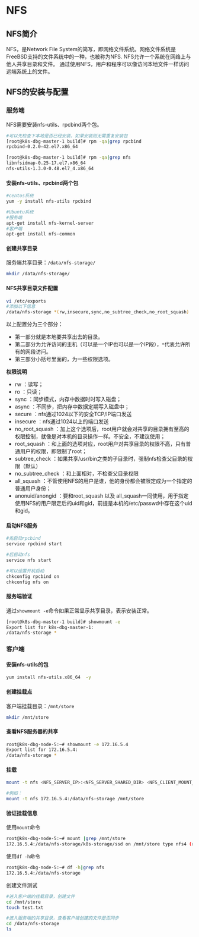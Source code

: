 # NFS

## NFS简介

NFS，是Network File System的简写，即网络文件系统。网络文件系统是FreeBSD支持的文件系统中的一种，也被称为NFS. NFS允许一个系统在网络上与他人共享目录和文件。
通过使用NFS，用户和程序可以像访问本地文件一样访问远端系统上的文件。

## NFS的安装与配置

### 服务端

NFS需要安装nfs-utils、rpcbind两个包。
```bash
#可以先检查下本地是否已经安装，如果安装则无需重复安装包
[root@k8s-dbg-master-1 build]# rpm -qa|grep rpcbind
rpcbind-0.2.0-42.el7.x86_64

[root@k8s-dbg-master-1 build]# rpm -qa|grep nfs
libnfsidmap-0.25-17.el7.x86_64
nfs-utils-1.3.0-0.48.el7_4.x86_64
```

#### 安装nfs-utils、rpcbind两个包

```bash
#centos系统
yum -y install nfs-utils rpcbind

#Ubuntu系统
#服务端
apt-get install nfs-kernel-server
#客户端
apt-get install nfs-common
```

#### 创建共享目录

服务端共享目录：`/data/nfs-storage/`

```bash
mkdir /data/nfs-storage/
```

#### NFS共享目录文件配置

```bash
vi /etc/exports 
#添加以下信息
/data/nfs-storage *(rw,insecure,sync,no_subtree_check,no_root_squash)
```

以上配置分为三个部分：

- 第一部分就是本地要共享出去的目录。
- 第二部分为允许访问的主机（可以是一个IP也可以是一个IP段），`*`代表允许所有的网段访问。
- 第三部分小括号里面的，为一些权限选项。

**权限说明**

- rw ：读写；
- ro ：只读；
- sync ：同步模式，内存中数据时时写入磁盘；
- async ：不同步，把内存中数据定期写入磁盘中；
- secure ：nfs通过1024以下的安全TCP/IP端口发送
- insecure ：nfs通过1024以上的端口发送
- no_root_squash ：加上这个选项后，root用户就会对共享的目录拥有至高的权限控制，就像是对本机的目录操作一样。不安全，不建议使用；
- root_squash ：和上面的选项对应，root用户对共享目录的权限不高，只有普通用户的权限，即限制了root；
- subtree_check ：如果共享/usr/bin之类的子目录时，强制nfs检查父目录的权限（默认）
- no_subtree_check ：和上面相对，不检查父目录权限
- all_squash ：不管使用NFS的用户是谁，他的身份都会被限定成为一个指定的普通用户身份；
- anonuid/anongid ：要和root_squash 以及 all_squash一同使用，用于指定使用NFS的用户限定后的uid和gid，前提是本机的/etc/passwd中存在这个uid和gid。

#### 启动NFS服务

```bash
#先启动rpcbind
service rpcbind start

#后启动nfs
service nfs start

#可以设置开机启动
chkconfig rpcbind on
chkconfig nfs on
```

#### 服务端验证

通过`showmount -e`命令如果正常显示共享目录，表示安装正常。

```bash
[root@k8s-dbg-master-1 build]# showmount -e
Export list for k8s-dbg-master-1:
/data/nfs-storage *
```

### 客户端

#### 安装nfs-utils的包

```bash
yum install nfs-utils.x86_64  -y
```

#### 创建挂载点

客户端挂载目录：`/mnt/store`

```bash
mkdir /mnt/store
```

#### 查看NFS服务器的共享

```bash
root@k8s-dbg-node-5:~# showmount -e 172.16.5.4
Export list for 172.16.5.4:
/data/nfs-storage *
```

#### 挂载

```bash
mount -t nfs <NFS_SERVER_IP>:<NFS_SERVER_SHARED_DIR> <NFS_CLIENT_MOUNT_DIR>

#例如：
mount -t nfs 172.16.5.4:/data/nfs-storage /mnt/store
```

#### 验证挂载信息

使用`mount`命令

```bash
root@k8s-dbg-node-5:~# mount |grep /mnt/store
172.16.5.4:/data/nfs-storage/k8s-storage/ssd on /mnt/store type nfs4 (rw,relatime,vers=4.0,rsize=1048576,wsize=1048576,namlen=255,hard,proto=tcp,port=0,timeo=600,retrans=2,sec=sys,clientaddr=172.16.200.24,local_lock=none,addr=172.16.5.4)
```

使用`df -h`命令

```bash
root@k8s-dbg-node-5:~# df -h|grep nfs
172.16.5.4:/data/nfs-storage                                                                                             40G   25G   13G  67% /mnt/store
```

创建文件测试

```bash
#进入客户端的挂载目录，创建文件
cd /mnt/store
touch test.txt

#进入服务端的共享目录，查看客户端创建的文件是否同步
cd /data/nfs-storage 
ls
```
